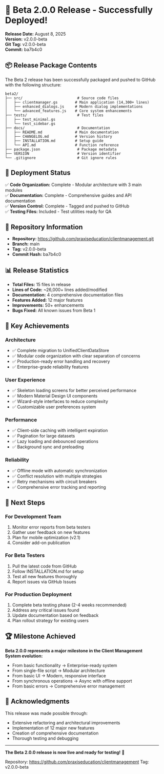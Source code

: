 # 🎉 Beta 2.0.0 Release - Successfully Deployed!

**Release Date:** August 8, 2025  
**Version:** v2.0.0-beta  
**Git Tag:** v2.0.0-beta  
**Commit:** ba7b4c0  

## 📦 Release Package Contents

The Beta 2 release has been successfully packaged and pushed to GitHub with the following structure:

```
beta2/
├── src/                         # Source code files
│   ├── clientmanager.gs        # Main application (14,300+ lines)
│   ├── enhanced_dialogs.js     # Modern dialog implementations
│   └── advanced_features.js    # Core system enhancements
├── tests/                       # Test files
│   ├── test_minimal.gs
│   └── test_sidebar.gs
├── docs/                        # Documentation
│   ├── README.md               # Main documentation
│   ├── CHANGELOG.md            # Version history
│   ├── INSTALLATION.md         # Setup guide
│   └── API.md                  # Function reference
├── package.json                 # Package metadata
├── VERSION                      # Version identifier
└── .gitignore                   # Git ignore rules
```

## 🚀 Deployment Status

✅ **Code Organization:** Complete - Modular architecture with 3 main modules  
✅ **Documentation:** Complete - Comprehensive guides and API documentation  
✅ **Version Control:** Complete - Tagged and pushed to GitHub  
✅ **Testing Files:** Included - Test utilities ready for QA  

## 🔗 Repository Information

- **Repository:** https://github.com/praxiseducation/clientmanagement.git
- **Branch:** main
- **Tag:** v2.0.0-beta
- **Commit Hash:** ba7b4c0

## 📊 Release Statistics

- **Total Files:** 15 files in release
- **Lines of Code:** ~26,000+ lines added/modified
- **Documentation:** 4 comprehensive documentation files
- **Features Added:** 12 major features
- **Improvements:** 50+ enhancements
- **Bugs Fixed:** All known issues from Beta 1

## 🎯 Key Achievements

### Architecture
- ✅ Complete migration to UnifiedClientDataStore
- ✅ Modular code organization with clear separation of concerns
- ✅ Production-ready error handling and recovery
- ✅ Enterprise-grade reliability features

### User Experience
- ✅ Skeleton loading screens for better perceived performance
- ✅ Modern Material Design UI components
- ✅ Wizard-style interfaces to reduce complexity
- ✅ Customizable user preferences system

### Performance
- ✅ Client-side caching with intelligent expiration
- ✅ Pagination for large datasets
- ✅ Lazy loading and debounced operations
- ✅ Background sync and preloading

### Reliability
- ✅ Offline mode with automatic synchronization
- ✅ Conflict resolution with multiple strategies
- ✅ Retry mechanisms with circuit breakers
- ✅ Comprehensive error tracking and reporting

## 📝 Next Steps

### For Development Team
1. Monitor error reports from beta testers
2. Gather user feedback on new features
3. Plan for mobile optimization (v2.1)
4. Consider add-on publication

### For Beta Testers
1. Pull the latest code from GitHub
2. Follow INSTALLATION.md for setup
3. Test all new features thoroughly
4. Report issues via GitHub Issues

### For Production Deployment
1. Complete beta testing phase (2-4 weeks recommended)
2. Address any critical issues found
3. Update documentation based on feedback
4. Plan rollout strategy for existing users

## 🏆 Milestone Achieved

**Beta 2.0.0 represents a major milestone in the Client Management System evolution:**

- From basic functionality → Enterprise-ready system
- From single-file script → Modular architecture  
- From basic UI → Modern, responsive interface
- From synchronous operations → Async with offline support
- From basic errors → Comprehensive error management

## 🙏 Acknowledgments

This release was made possible through:
- Extensive refactoring and architectural improvements
- Implementation of 12 major new features
- Creation of comprehensive documentation
- Thorough testing and debugging

---

**The Beta 2.0.0 release is now live and ready for testing!** 🚀

Repository: https://github.com/praxiseducation/clientmanagement
Tag: v2.0.0-beta